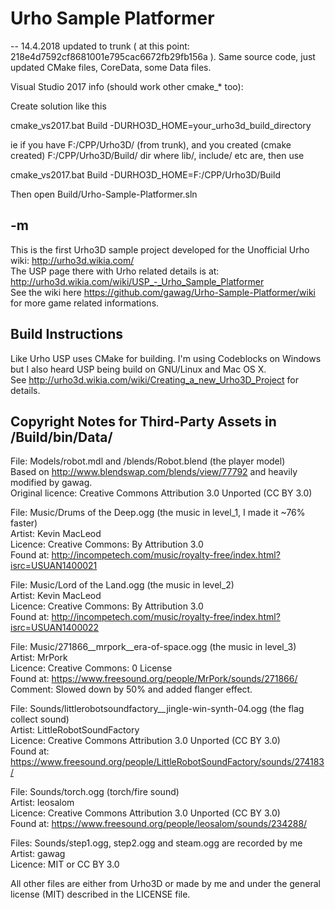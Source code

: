 # Urho Sample Platformer


--
14.4.2018 updated to trunk ( at this point: 218e4d7592cf8681001e795cac6672fb29fb156a ).
Same source code, just updated CMake files, CoreData, some Data files.

Visual Studio 2017 info (should work other cmake_* too):

Create solution like this

 cmake_vs2017.bat Build -DURHO3D_HOME=your_urho3d_build_directory
 
ie if you have F:/CPP/Urho3D/  (from trunk), and you created (cmake created) F:/CPP/Urho3D/Build/  dir where  lib/, include/ etc are, then use

 cmake_vs2017.bat Build -DURHO3D_HOME=F:/CPP/Urho3D/Build

Then open Build/Urho-Sample-Platformer.sln

 
-m
--

This is the first Urho3D sample project developed for the Unofficial Urho wiki: http://urho3d.wikia.com/  
The USP page there with Urho related details is at: http://urho3d.wikia.com/wiki/USP_-_Urho_Sample_Platformer  
See the wiki here https://github.com/gawag/Urho-Sample-Platformer/wiki for more game related informations.

## Build Instructions

Like Urho USP  uses CMake for building. I'm using Codeblocks on Windows but I also heard USP being build on GNU/Linux and Mac OS X.  
See http://urho3d.wikia.com/wiki/Creating_a_new_Urho3D_Project for details.

## Copyright Notes for Third-Party Assets in /Build/bin/Data/

File: Models/robot.mdl and /blends/Robot.blend (the player model)  
Based on http://www.blendswap.com/blends/view/77792 and heavily modified by gawag.  
Original licence: Creative Commons Attribution 3.0 Unported (CC BY 3.0)

File: Music/Drums of the Deep.ogg (the music in level_1, I made it ~76% faster)  
Artist: Kevin MacLeod  
Licence: Creative Commons: By Attribution 3.0  
Found at: http://incompetech.com/music/royalty-free/index.html?isrc=USUAN1400021

File: Music/Lord of the Land.ogg (the music in level_2)  
Artist: Kevin MacLeod  
Licence: Creative Commons: By Attribution 3.0  
Found at: http://incompetech.com/music/royalty-free/index.html?isrc=USUAN1400022

File: Music/271866__mrpork__era-of-space.ogg (the music in level_3)  
Artist: MrPork  
Licence: Creative Commons: 0 License  
Found at: https://www.freesound.org/people/MrPork/sounds/271866/  
Comment: Slowed down by 50% and added flanger effect.

File: Sounds/littlerobotsoundfactory__jingle-win-synth-04.ogg (the flag collect sound)  
Artist: LittleRobotSoundFactory  
Licence: Creative Commons Attribution 3.0 Unported (CC BY 3.0)  
Found at: https://www.freesound.org/people/LittleRobotSoundFactory/sounds/274183/

File: Sounds/torch.ogg (torch/fire sound)  
Artist: leosalom  
Licence: Creative Commons Attribution 3.0 Unported (CC BY 3.0)  
Found at: https://www.freesound.org/people/leosalom/sounds/234288/

Files: Sounds/step1.ogg, step2.ogg and steam.ogg are recorded by me  
Artist: gawag  
Licence: MIT or CC BY 3.0

All other files are either from Urho3D or made by me and under the general license (MIT) described in the LICENSE file.
